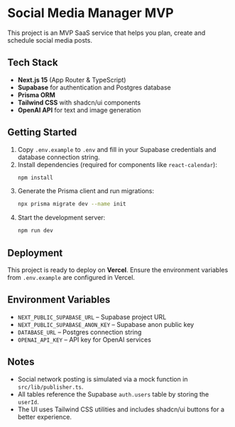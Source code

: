 # Social Media Manager MVP

This project is an MVP SaaS service that helps you plan, create and schedule social media posts.

## Tech Stack

- **Next.js 15** (App Router & TypeScript)
- **Supabase** for authentication and Postgres database
- **Prisma ORM**
- **Tailwind CSS** with shadcn/ui components
- **OpenAI API** for text and image generation

## Getting Started

1. Copy `.env.example` to `.env` and fill in your Supabase credentials and database connection string.
2. Install dependencies (required for components like `react-calendar`):
   ```bash
   npm install
   ```
3. Generate the Prisma client and run migrations:
   ```bash
   npx prisma migrate dev --name init
   ```
4. Start the development server:
   ```bash
   npm run dev
   ```

## Deployment

This project is ready to deploy on **Vercel**. Ensure the environment variables from `.env.example` are configured in Vercel.

## Environment Variables

- `NEXT_PUBLIC_SUPABASE_URL` – Supabase project URL
- `NEXT_PUBLIC_SUPABASE_ANON_KEY` – Supabase anon public key
- `DATABASE_URL` – Postgres connection string
- `OPENAI_API_KEY` – API key for OpenAI services

## Notes

- Social network posting is simulated via a mock function in `src/lib/publisher.ts`.
- All tables reference the Supabase `auth.users` table by storing the `userId`.
- The UI uses Tailwind CSS utilities and includes shadcn/ui buttons for a better experience.
